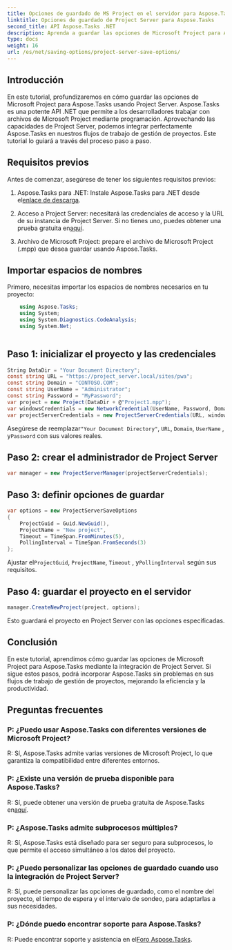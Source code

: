 ```yaml
---
title: Opciones de guardado de MS Project en el servidor para Aspose.Tasks
linktitle: Opciones de guardado de Project Server para Aspose.Tasks
second_title: API Aspose.Tasks .NET
description: Aprenda a guardar las opciones de Microsoft Project para Aspose.Tasks mediante la integración de Project Server. Mejore los flujos de trabajo de gestión de proyectos.
type: docs
weight: 16
url: /es/net/saving-options/project-server-save-options/
---
```

## Introducción
En este tutorial, profundizaremos en cómo guardar las opciones de Microsoft Project para Aspose.Tasks usando Project Server. Aspose.Tasks es una potente API .NET que permite a los desarrolladores trabajar con archivos de Microsoft Project mediante programación. Aprovechando las capacidades de Project Server, podemos integrar perfectamente Aspose.Tasks en nuestros flujos de trabajo de gestión de proyectos. Este tutorial lo guiará a través del proceso paso a paso.
## Requisitos previos
Antes de comenzar, asegúrese de tener los siguientes requisitos previos:
1.  Aspose.Tasks para .NET: Instale Aspose.Tasks para .NET desde el[enlace de descarga](https://releases.aspose.com/tasks/net/).
   
2. Acceso a Project Server: necesitará las credenciales de acceso y la URL de su instancia de Project Server. Si no tienes uno, puedes obtener una prueba gratuita en[aquí](https://releases.aspose.com/).
3. Archivo de Microsoft Project: prepare el archivo de Microsoft Project (.mpp) que desea guardar usando Aspose.Tasks.

## Importar espacios de nombres
Primero, necesitas importar los espacios de nombres necesarios en tu proyecto:
```csharp
    using Aspose.Tasks;
    using System;
    using System.Diagnostics.CodeAnalysis;
    using System.Net;
    
```
## Paso 1: inicializar el proyecto y las credenciales
```csharp
String DataDir = "Your Document Directory";
const string URL = "https://project_server.local/sites/pwa";
const string Domain = "CONTOSO.COM";
const string UserName = "Administrator";
const string Password = "MyPassword";
var project = new Project(DataDir + @"Project1.mpp");
var windowsCredentials = new NetworkCredential(UserName, Password, Domain);
var projectServerCredentials = new ProjectServerCredentials(URL, windowsCredentials);
```
 Asegúrese de reemplazar`"Your Document Directory"`, `URL`, `Domain`, `UserName` , y`Password` con sus valores reales.
## Paso 2: crear el administrador de Project Server
```csharp
var manager = new ProjectServerManager(projectServerCredentials);
```
## Paso 3: definir opciones de guardar
```csharp
var options = new ProjectServerSaveOptions
{
    ProjectGuid = Guid.NewGuid(),
    ProjectName = "New project",
    Timeout = TimeSpan.FromMinutes(5),
    PollingInterval = TimeSpan.FromSeconds(3)
};
```
 Ajustar el`ProjectGuid`, `ProjectName`, `Timeout` , y`PollingInterval` según sus requisitos.
## Paso 4: guardar el proyecto en el servidor
```csharp
manager.CreateNewProject(project, options);
```
Esto guardará el proyecto en Project Server con las opciones especificadas.

## Conclusión
En este tutorial, aprendimos cómo guardar las opciones de Microsoft Project para Aspose.Tasks mediante la integración de Project Server. Si sigue estos pasos, podrá incorporar Aspose.Tasks sin problemas en sus flujos de trabajo de gestión de proyectos, mejorando la eficiencia y la productividad.
## Preguntas frecuentes
### P: ¿Puedo usar Aspose.Tasks con diferentes versiones de Microsoft Project?
R: Sí, Aspose.Tasks admite varias versiones de Microsoft Project, lo que garantiza la compatibilidad entre diferentes entornos.
### P: ¿Existe una versión de prueba disponible para Aspose.Tasks?
 R: Sí, puede obtener una versión de prueba gratuita de Aspose.Tasks en[aquí](https://releases.aspose.com/).
### P: ¿Aspose.Tasks admite subprocesos múltiples?
R: Sí, Aspose.Tasks está diseñado para ser seguro para subprocesos, lo que permite el acceso simultáneo a los datos del proyecto.
### P: ¿Puedo personalizar las opciones de guardado cuando uso la integración de Project Server?
R: Sí, puede personalizar las opciones de guardado, como el nombre del proyecto, el tiempo de espera y el intervalo de sondeo, para adaptarlas a sus necesidades.
### P: ¿Dónde puedo encontrar soporte para Aspose.Tasks?
 R: Puede encontrar soporte y asistencia en el[Foro Aspose.Tasks](https://forum.aspose.com/c/tasks/15).